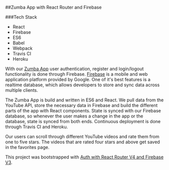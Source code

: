 ##Zumba App with React Router and Firebase

###Tech Stack

* React
* Firebase
* ES6
* Babel
* Webpack
* Travis CI
* Heroku

With our [Zumba App](https://tranquil-ravine-98658.herokuapp.com/) user
authentication, register and login/logout functionality is done through Firebase.
[Firebase](https://firebase.google.com/) is a mobile and web application platform
provided by Google. One of it's best features is a realtime database, which allows
developers to store and sync data across multiple clients.

The Zumba App is build and written in ES6 and React.  We pull data from the YouTube
API, store the necessary data in Firebase and build the different parts of the app
with React components.  State is synced with our Firebase database, so whenever the
user makes a change in the app or the database, state is synced from both ends.
Continuous deployment is done through Travis CI and Heroku.

Our users can scroll through different YouTube videos and rate them from one to
five stars.  The videos that are rated four stars and above get saved in the
favorites page.

This project was bootstrapped with [Auth with React Router V4 and Firebase V3](https://github.com/tylermcginnis/react-router-firebase-auth).
